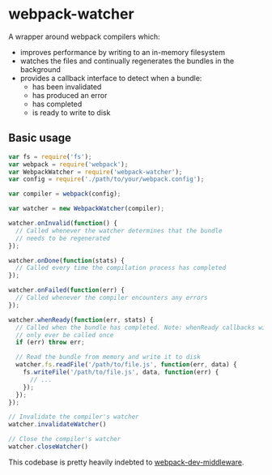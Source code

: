 # webpack-watcher

A wrapper around webpack compilers which:
- improves performance by writing to an in-memory filesystem
- watches the files and continually regenerates the bundles in the background
- provides a callback interface to detect when a bundle:
  - has been invalidated
  - has produced an error
  - has completed
  - is ready to write to disk

## Basic usage

```javascript
var fs = require('fs');
var webpack = require('webpack');
var WebpackWatcher = require('webpack-watcher');
var config = require('./path/to/your/webpack.config');

var compiler = webpack(config);

var watcher = new WebpackWatcher(compiler);

watcher.onInvalid(function() {
  // Called whenever the watcher determines that the bundle
  // needs to be regenerated
});

watcher.onDone(function(stats) {
  // Called every time the compilation process has completed
});

watcher.onFailed(function(err) {
  // Called whenever the compiler encounters any errors
});

watcher.whenReady(function(err, stats) {
  // Called when the bundle has completed. Note: whenReady callbacks will
  // only ever be called once
  if (err) throw err;

  // Read the bundle from memory and write it to disk
  watcher.fs.readFile('/path/to/file.js', function(err, data) {
    fs.writeFile('/path/to/file.js', data, function(err) {
      // ...
    });
  });
});

// Invalidate the compiler's watcher
watcher.invalidateWatcher()

// Close the compiler's watcher
watcher.closeWatcher()
```

This codebase is pretty heavily indebted to [webpack-dev-middleware](https://github.com/webpack/webpack-dev-middleware).

